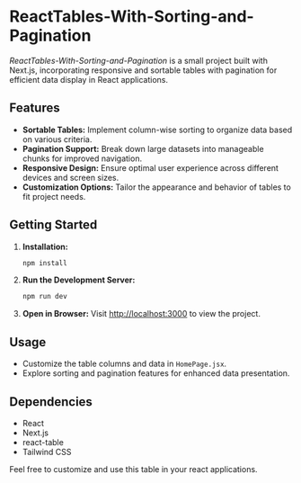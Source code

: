 # ReactTables-With-Sorting-and-Pagination

*ReactTables-With-Sorting-and-Pagination* is a small project built with Next.js, incorporating responsive and sortable tables with pagination for efficient data display in React applications.

## Features

- **Sortable Tables:** Implement column-wise sorting to organize data based on various criteria.
- **Pagination Support:** Break down large datasets into manageable chunks for improved navigation.
- **Responsive Design:** Ensure optimal user experience across different devices and screen sizes.
- **Customization Options:** Tailor the appearance and behavior of tables to fit project needs.

## Getting Started

1. **Installation:**
   ```bash
   npm install
   ```

2. **Run the Development Server:**
   ```bash
   npm run dev
   ```

3. **Open in Browser:**
   Visit [http://localhost:3000](http://localhost:3000) to view the project.

## Usage

- Customize the table columns and data in `HomePage.jsx`.
- Explore sorting and pagination features for enhanced data presentation.

## Dependencies

- React
- Next.js
- react-table
- Tailwind CSS
  
Feel free to customize and use this table in your react applications.
